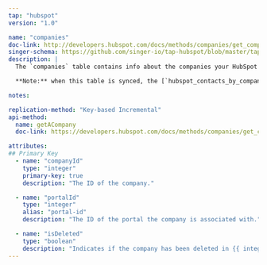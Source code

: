 ```yaml
---
tap: "hubspot"
version: "1.0"

name: "companies"
doc-link: http://developers.hubspot.com/docs/methods/companies/get_company
singer-schema: https://github.com/singer-io/tap-hubspot/blob/master/tap_hubspot/schemas/companies.json
description: |
  The `companies` table contains info about the companies your HubSpot contacts belong to.

  **Note:** when this table is synced, the [`hubspot_contacts_by_company`](#hubspot_contacts_by_company) table will also be automatically synced and created in your data warehouse.

notes: 

replication-method: "Key-based Incremental"
api-method:
  name: getACompany
  doc-link: https://developers.hubspot.com/docs/methods/companies/get_company

attributes:
## Primary Key
  - name: "companyId"
    type: "integer"
    primary-key: true
    description: "The ID of the company."

  - name: "portalId"
    type: "integer"
    alias: "portal-id"
    description: "The ID of the portal the company is associated with."

  - name: "isDeleted"
    type: "boolean"
    description: "Indicates if the company has been deleted in {{ integration.display_name }}."
---
```

